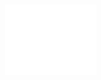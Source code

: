 <a href="https://github.com/pmenzel">
  <img align="center" width="49%" src="./github-metrics.svg" />
</a>

